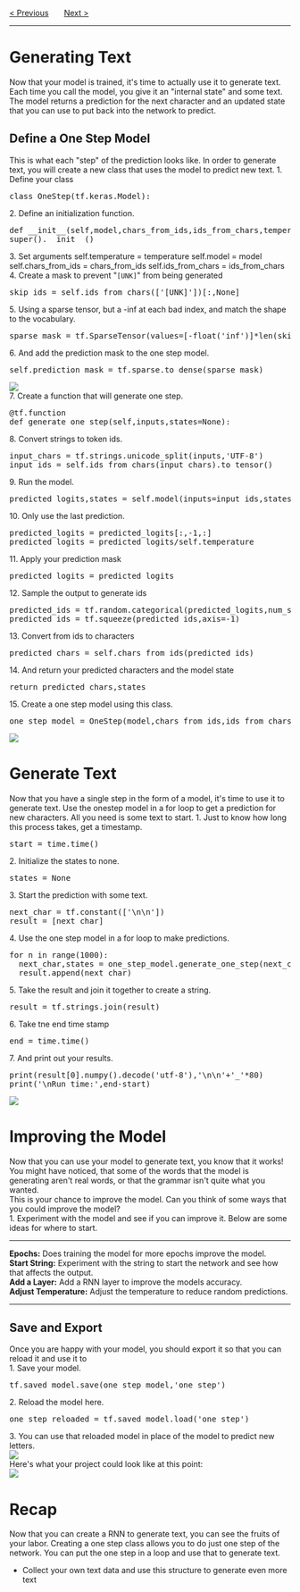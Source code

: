 <a href="/v4/Text-Generation/Build-a-RNN.md">&lt; Previous</a>
&nbsp;&nbsp;&nbsp;&nbsp;&nbsp;
<a href="/v4/Wrap-Up/Project-Submission.md">Next &gt;</a>
<hr>
<h1>Generating Text</h1>
Now that your model is trained, it's time to actually use it to generate text. Each time you call the model, you give it an "internal state" and some text. The model returns a prediction for the next character and an updated state that you can use to put back into the network to predict.
<h2>Define a One Step Model</h2>
This is what each "step" of the prediction looks like. In order to generate text, you will create a new class that uses the model to predict new text.
1. Define your class
<pre>class OneStep(tf.keras.Model):</pre>
2. Define an initialization function.
<pre>
def __init__(self,model,chars_from_ids,ids_from_chars,temperature=1.0):
super().__init__()
</pre>
3. Set arguments
</pre>
self.temperature = temperature
self.model = model
self.chars_from_ids = chars_from_ids
self.ids_from_chars = ids_from_chars
</pre>
4. Create a mask to prevent "<code>[UNK]</code>" from being generated
<pre>skip_ids = self.ids_from_chars(['[UNK]'])[:,None]</pre>
5. Using a sparse tensor, but a -inf at each bad index, and match the shape to the vocabulary.
<pre>sparse_mask = tf.SparseTensor(values=[-float('inf')]*len(skip_ids),indices=skip_ids,dense_shape=[len(ids_from_chars.get_vocabulary())])</pre>
6. And add the prediction mask to the one step model.
<pre>self.prediction_mask = tf.sparse.to_dense(sparse_mask)</pre>
<img src="https://i.imgur.com/pFeWNDn.png">
<br>
7. Create a function that will generate one step.
<pre>
@tf.function
def generate_one_step(self,inputs,states=None):
</pre>
8. Convert strings to token ids.
<pre>
input_chars = tf.strings.unicode_split(inputs,'UTF-8')
input_ids = self.ids_from_chars(input_chars).to_tensor()
</pre>
9. Run the model.
<pre>predicted_logits,states = self.model(inputs=input_ids,states=states,return_state=True)</pre>
10. Only use the last prediction.
<pre>
predicted_logits = predicted_logits[:,-1,:] 
predicted_logits = predicted_logits/self.temperature
</pre>
11. Apply your prediction mask
<pre>predicted_logits = predicted_logits</pre>
12. Sample the output to generate ids
<pre>
predicted_ids = tf.random.categorical(predicted_logits,num_samples=1)
predicted_ids = tf.squeeze(predicted_ids,axis=-1)
</pre>
13. Convert from ids to characters
<pre>predicted_chars = self.chars_from_ids(predicted_ids)</pre>
14. And return your predicted characters and the model state
<pre>return predicted_chars,states</pre>
15. Create a one step model using this class.
<pre>one_step_model = OneStep(model,chars_from_ids,ids_from_chars)</pre>
<img src="https://i.imgur.com/7g7NUNq.jpg">
<h1>Generate Text</h1>
Now that you have a single step in the form of a model, it's time to use it to generate text. Use the onestep model in a for loop to get a prediction for new characters. All you need is some text to start. 
1. Just to know how long this process takes, get a timestamp.
<pre>start = time.time()</pre>
2. Initialize the states to none.
<pre>states = None</pre>
3. Start the prediction with some text.
<pre>
next_char = tf.constant(['\n\n'])
result = [next_char]
</pre>
4. Use the one step model in a for loop to make predictions.
<pre>
for n in range(1000):
  next_char,states = one_step_model.generate_one_step(next_char,states=states)
  result.append(next_char)
</pre>
5. Take the result and join it together to create a string.
<pre>result = tf.strings.join(result)</pre>
6. Take tne end time stamp
<pre>end = time.time()</pre>
7. And print out your results.
<pre>
print(result[0].numpy().decode('utf-8'),'\n\n'+'_'*80)
print('\nRun time:',end-start)
</pre>
<img src="https://i.imgur.com/Uynp1IC.jpg">
<h1>Improving the Model</h1>
Now that you can use your model to generate text, you know that it works! You might have noticed, that some of the words that the model is generating aren't real words, or that the grammar isn't quite what you wanted.
<br>
This is your chance to improve the model. Can you think of some ways that you could improve the model?
<br>
1. Experiment with the model and see if you can improve it. Below are some ideas for where to start.
<hr>
<b>Epochs:</b> Does training the model for more epochs improve the model.
<br>
<b>Start String:</b> Experiment with the string to start the network and see how that affects the output.
<br>
<b>Add a Layer:</b> Add a RNN layer to improve the models accuracy.
<br>
<b>Adjust Temperature:</b> Adjust the temperature to reduce random predictions.
<hr>
<h2>Save and Export</h2>
Once you are happy with your model, you should export it so that you can reload it and use it to 
<br>
1. Save your model.
<pre>tf.saved_model.save(one_step_model,'one_step')</pre>
2. Reload the model here.
<pre>one_step_reloaded = tf.saved_model.load('one_step')</pre>
3. You can use that reloaded model in place of the model to predict new letters.
<br>
<img src="https://i.imgur.com/MANolr7.jpg">
<br>
Here's what your project could look like at this point:
<br>
<img src="https://i.imgur.com/y2x58VB.png">
<h1>Recap</h1>
Now that you can create a RNN to generate text, you can see the fruits of your labor. Creating a one step class allows you to do just one step of the network. You can put the one step in a loop and use that to generate text. 
<ul>
  <li>Collect your own text data and use this structure to generate even more text</li>
</ul>
